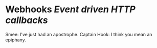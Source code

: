 
# Webhooks *Event driven HTTP callbacks*
Smee: I've just had an apostrophe.
Captain Hook: I think you mean an epiphany.
